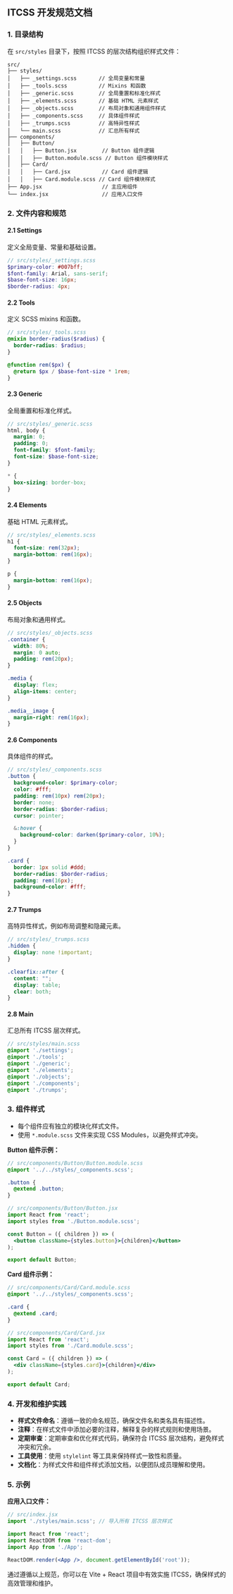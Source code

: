 ## ITCSS 开发规范文档

### 1. 目录结构

在 `src/styles` 目录下，按照 ITCSS 的层次结构组织样式文件：

```
src/
├── styles/
│   ├── _settings.scss       // 全局变量和常量
│   ├── _tools.scss          // Mixins 和函数
│   ├── _generic.scss        // 全局重置和标准化样式
│   ├── _elements.scss       // 基础 HTML 元素样式
│   ├── _objects.scss        // 布局对象和通用组件样式
│   ├── _components.scss     // 具体组件样式
│   ├── _trumps.scss         // 高特异性样式
│   └── main.scss            // 汇总所有样式
├── components/
│   ├── Button/
│   │   ├── Button.jsx        // Button 组件逻辑
│   │   ├── Button.module.scss // Button 组件模块样式
│   ├── Card/
│   │   ├── Card.jsx          // Card 组件逻辑
│   │   ├── Card.module.scss // Card 组件模块样式
├── App.jsx                   // 主应用组件
└── index.jsx                 // 应用入口文件
```

### 2. 文件内容和规范

#### 2.1 **Settings**

定义全局变量、常量和基础设置。

```scss
// src/styles/_settings.scss
$primary-color: #007bff;
$font-family: Arial, sans-serif;
$base-font-size: 16px;
$border-radius: 4px;
```

#### 2.2 **Tools**

定义 SCSS mixins 和函数。

```scss
// src/styles/_tools.scss
@mixin border-radius($radius) {
  border-radius: $radius;
}

@function rem($px) {
  @return $px / $base-font-size * 1rem;
}
```

#### 2.3 **Generic**

全局重置和标准化样式。

```scss
// src/styles/_generic.scss
html, body {
  margin: 0;
  padding: 0;
  font-family: $font-family;
  font-size: $base-font-size;
}

* {
  box-sizing: border-box;
}
```

#### 2.4 **Elements**

基础 HTML 元素样式。

```scss
// src/styles/_elements.scss
h1 {
  font-size: rem(32px);
  margin-bottom: rem(16px);
}

p {
  margin-bottom: rem(16px);
}
```

#### 2.5 **Objects**

布局对象和通用样式。

```scss
// src/styles/_objects.scss
.container {
  width: 80%;
  margin: 0 auto;
  padding: rem(20px);
}

.media {
  display: flex;
  align-items: center;
}

.media__image {
  margin-right: rem(16px);
}
```

#### 2.6 **Components**

具体组件的样式。

```scss
// src/styles/_components.scss
.button {
  background-color: $primary-color;
  color: #fff;
  padding: rem(10px) rem(20px);
  border: none;
  border-radius: $border-radius;
  cursor: pointer;

  &:hover {
    background-color: darken($primary-color, 10%);
  }
}

.card {
  border: 1px solid #ddd;
  border-radius: $border-radius;
  padding: rem(16px);
  background-color: #fff;
}
```

#### 2.7 **Trumps**

高特异性样式，例如布局调整和隐藏元素。

```scss
// src/styles/_trumps.scss
.hidden {
  display: none !important;
}

.clearfix::after {
  content: "";
  display: table;
  clear: both;
}
```

#### 2.8 **Main**

汇总所有 ITCSS 层次样式。

```scss
// src/styles/main.scss
@import './settings';
@import './tools';
@import './generic';
@import './elements';
@import './objects';
@import './components';
@import './trumps';
```

### 3. 组件样式

- 每个组件应有独立的模块化样式文件。
- 使用 `*.module.scss` 文件来实现 CSS Modules，以避免样式冲突。

**Button 组件示例：**

```scss
// src/components/Button/Button.module.scss
@import '../../styles/_components.scss';

.button {
  @extend .button;
}
```

```jsx
// src/components/Button/Button.jsx
import React from 'react';
import styles from './Button.module.scss';

const Button = ({ children }) => (
  <button className={styles.button}>{children}</button>
);

export default Button;
```

**Card 组件示例：**

```scss
// src/components/Card/Card.module.scss
@import '../../styles/_components.scss';

.card {
  @extend .card;
}
```

```jsx
// src/components/Card/Card.jsx
import React from 'react';
import styles from './Card.module.scss';

const Card = ({ children }) => (
  <div className={styles.card}>{children}</div>
);

export default Card;
```

### 4. 开发和维护实践

- **样式文件命名**：遵循一致的命名规范，确保文件名和类名具有描述性。
- **注释**：在样式文件中添加必要的注释，解释复杂的样式规则和使用场景。
- **定期审查**：定期审查和优化样式代码，确保符合 ITCSS 层次结构，避免样式冲突和冗余。
- **工具使用**：使用 `stylelint` 等工具来保持样式一致性和质量。
- **文档化**：为样式文件和组件样式添加文档，以便团队成员理解和使用。

### 5. 示例

**应用入口文件：**

```jsx
// src/index.jsx
import './styles/main.scss'; // 导入所有 ITCSS 层次样式

import React from 'react';
import ReactDOM from 'react-dom';
import App from './App';

ReactDOM.render(<App />, document.getElementById('root'));
```

通过遵循以上规范，你可以在 Vite + React 项目中有效实施 ITCSS，确保样式的高效管理和维护。